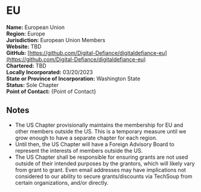 # EU

**Name:** European Union  
**Region:** Europe  
**Jurisdiction:** European Union Members  
**Website:** TBD  
**GitHub:** [https://github.com/Digital-Defiance/digitaldefiance-eu](https://github.com/Digital-Defiance/digitaldefiance-eu)  
**Chartered:** TBD  
**Locally Incorporated:** 03/20/2023  
**State or Province of Incorporation:** Washington State  
**Status:** Sole Chapter  
**Point of Contact:** {Point of Contact}  

## Notes

- The US Chapter provisionally maintains the membership for EU and other members outside the US. This is a temporary measure until we grow enough to have a separate chapter for each region.
- Until then, the US Chapter will have a Foreign Advisory Board to represent the interests of members outside the US.
- The US Chapter shall be responsible for ensuring grants are not used outside of their intended purposes by the grantors, which will likely vary from grant to grant. Even email addresses may have implications not considered to our ability to secure grants/discounts via TechSoup from certain organizations, and/or directly.
